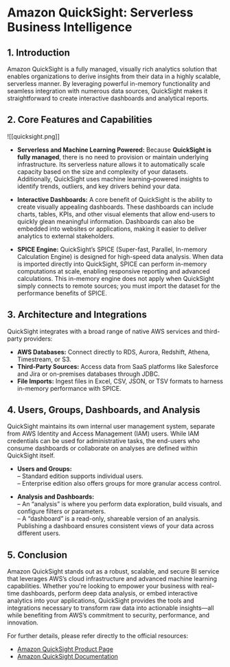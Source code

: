 # Amazon QuickSight: Serverless Business Intelligence

## 1. Introduction
Amazon QuickSight is a fully managed, visually rich analytics solution that enables organizations to derive insights from their data in a highly scalable, serverless manner. By leveraging powerful in-memory functionality and seamless integration with numerous data sources, QuickSight makes it straightforward to create interactive dashboards and analytical reports. 

## 2. Core Features and Capabilities

![[quicksight.png]]

* **Serverless and Machine Learning Powered:**
	Because **QuickSight is fully managed**, there is no need to provision or maintain underlying infrastructure. Its serverless nature allows it to automatically scale capacity based on the size and complexity of your datasets. Additionally, QuickSight uses machine learning–powered insights to identify trends, outliers, and key drivers behind your data.
	
* **Interactive Dashboards:**
	A core benefit of QuickSight is the ability to create visually appealing dashboards. These dashboards can include charts, tables, KPIs, and other visual elements that allow end-users to quickly glean meaningful information. Dashboards can also be embedded into websites or applications, making it easier to deliver analytics to external stakeholders.

* **SPICE Engine:**
	QuickSight’s SPICE (Super-fast, Parallel, In-memory Calculation Engine) is designed for high-speed data analysis. When data is imported directly into QuickSight, SPICE can perform in-memory computations at scale, enabling responsive reporting and advanced calculations. This in-memory engine does not apply when QuickSight simply connects to remote sources; you must import the dataset for the performance benefits of SPICE.

## 3. Architecture and Integrations

QuickSight integrates with a broad range of native AWS services and third-party providers:

- **AWS Databases:** Connect directly to RDS, Aurora, Redshift, Athena, Timestream, or S3.  
- **Third-Party Sources:** Access data from SaaS platforms like Salesforce and Jira or on-premises databases through JDBC.  
- **File Imports:** Ingest files in Excel, CSV, JSON, or TSV formats to harness in-memory performance with SPICE.

## 4. Users, Groups, Dashboards, and Analysis

QuickSight maintains its own internal user management system, separate from AWS Identity and Access Management (IAM) users. While IAM credentials can be used for administrative tasks, the end-users who consume dashboards or collaborate on analyses are defined within QuickSight itself.

- **Users and Groups:**  
  – Standard edition supports individual users.  
  – Enterprise edition also offers groups for more granular access control.  

- **Analysis and Dashboards:**  
  – An “analysis” is where you perform data exploration, build visuals, and configure filters or parameters.  
  – A “dashboard” is a read-only, shareable version of an analysis. Publishing a dashboard ensures consistent views of your data across different users.
## 5. Conclusion

Amazon QuickSight stands out as a robust, scalable, and secure BI service that leverages AWS’s cloud infrastructure and advanced machine learning capabilities. Whether you're looking to empower your business with real-time dashboards, perform deep data analysis, or embed interactive analytics into your applications, QuickSight provides the tools and integrations necessary to transform raw data into actionable insights—all while benefiting from AWS’s commitment to security, performance, and innovation.

For further details, please refer directly to the official resources:

- [Amazon QuickSight Product Page](https://aws.amazon.com/quicksight/)
- [Amazon QuickSight Documentation](https://docs.aws.amazon.com/quicksight/latest/user/welcome.html)